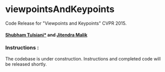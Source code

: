 # viewpointsAndKeypoints
Code Release for "Viewpoints and Keypoints" CVPR 2015.

#### [Shubham Tulsiani\*](http://cs.berkeley.edu/~shubhtuls) and [Jitendra Malik](http://cs.berkeley.edu/~malik)

### Instructions :
The codebase is under construction. Instructions and completed code will be released shortly.
